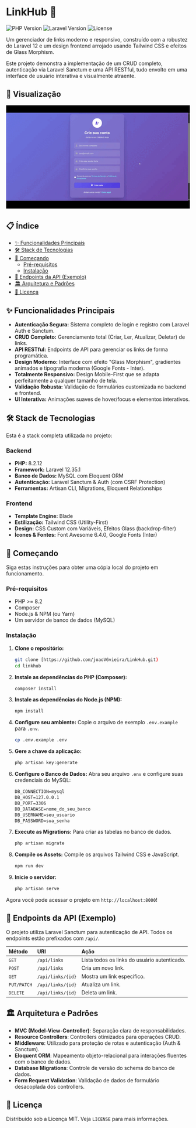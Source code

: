 # LinkHub 🚀

![PHP Version](https://img.shields.io/badge/PHP-8.2.12-777BB4)
![Laravel Version](https://img.shields.io/badge/Laravel-12.35.1-FF2D20)
![License](https://img.shields.io/badge/License-MIT-blue.svg)

Um gerenciador de links moderno e responsivo, construído com a robustez do Laravel 12 e um design frontend arrojado usando Tailwind CSS e efeitos de Glass Morphism.

Este projeto demonstra a implementação de um CRUD completo, autenticação via Laravel Sanctum e uma API RESTful, tudo envolto em uma interface de usuário interativa e visualmente atraente.

## 🎨 Visualização


<div align="center">
 <img src="./gif/gif.gif" alt="Demonstração do Node Random em Ação" width="700">
</div>

## 📋 Índice

- [✨ Funcionalidades Principais](#-funcionalidades-principais)
- [🛠️ Stack de Tecnologias](#️-stack-de-tecnologias)
- [🚀 Começando](#-começando)
  - [Pré-requisitos](#pré-requisitos)
  - [Instalação](#instalação)
- [🔌 Endpoints da API (Exemplo)](#-endpoints-da-api-exemplo)
- [🏛️ Arquitetura e Padrões](#️-arquitetura-e-padrões)
- [📄 Licença](#-licença)

## ✨ Funcionalidades Principais

- **Autenticação Segura:** Sistema completo de login e registro com Laravel Auth e Sanctum.
- **CRUD Completo:** Gerenciamento total (Criar, Ler, Atualizar, Deletar) de links.
- **API RESTful:** Endpoints de API para gerenciar os links de forma programática.
- **Design Moderno:** Interface com efeito "Glass Morphism", gradientes animados e tipografia moderna (Google Fonts - Inter).
- **Totalmente Responsivo:** Design Mobile-First que se adapta perfeitamente a qualquer tamanho de tela.
- **Validação Robusta:** Validação de formulários customizada no backend e frontend.
- **UI Interativa:** Animações suaves de hover/focus e elementos interativos.

## 🛠️ Stack de Tecnologias

Esta é a stack completa utilizada no projeto:

### Backend
- **PHP:** 8.2.12
- **Framework:** Laravel 12.35.1
- **Banco de Dados:** MySQL com Eloquent ORM
- **Autenticação:** Laravel Sanctum & Auth (com CSRF Protection)
- **Ferramentas:** Artisan CLI, Migrations, Eloquent Relationships

### Frontend
- **Template Engine:** Blade
- **Estilização:** Tailwind CSS (Utility-First)
- **Design:** CSS Custom com Variáveis, Efeitos Glass (backdrop-filter)
- **Ícones & Fontes:** Font Awesome 6.4.0, Google Fonts (Inter)

## 🚀 Começando

Siga estas instruções para obter uma cópia local do projeto em funcionamento.

### Pré-requisitos

- PHP >= 8.2
- Composer
- Node.js & NPM (ou Yarn)
- Um servidor de banco de dados (MySQL)

### Instalação

1.  **Clone o repositório:**
    ```sh
    git clone [https://github.com/joaoVGvieira/LinkHub.git)
    cd linkhub
    ```

2.  **Instale as dependências do PHP (Composer):**
    ```sh
    composer install
    ```

3.  **Instale as dependências do Node.js (NPM):**
    ```sh
    npm install
    ```

4.  **Configure seu ambiente:**
    Copie o arquivo de exemplo `.env.example` para `.env`.
    ```sh
    cp .env.example .env
    ```

5.  **Gere a chave da aplicação:**
    ```sh
    php artisan key:generate
    ```

6.  **Configure o Banco de Dados:**
    Abra seu arquivo `.env` e configure suas credenciais do MySQL:
    ```
    DB_CONNECTION=mysql
    DB_HOST=127.0.0.1
    DB_PORT=3306
    DB_DATABASE=nome_do_seu_banco
    DB_USERNAME=seu_usuario
    DB_PASSWORD=sua_senha
    ```

7.  **Execute as Migrations:**
    Para criar as tabelas no banco de dados.
    ```sh
    php artisan migrate
    ```

8.  **Compile os Assets:**
    Compile os arquivos Tailwind CSS e JavaScript.
    ```sh
    npm run dev
    ```

9.  **Inicie o servidor:**
    ```sh
    php artisan serve
    ```

Agora você pode acessar o projeto em `http://localhost:8000`!

## 🔌 Endpoints da API (Exemplo)

O projeto utiliza Laravel Sanctum para autenticação de API. Todos os endpoints estão prefixados com `/api/`.

| Método | URI | Ação |
| :--- | :--- | :--- |
| `GET` | `/api/links` | Lista todos os links do usuário autenticado. |
| `POST` | `/api/links` | Cria um novo link. |
| `GET` | `/api/links/{id}` | Mostra um link específico. |
| `PUT/PATCH` | `/api/links/{id}` | Atualiza um link. |
| `DELETE` | `/api/links/{id}` | Deleta um link. |

## 🏛️ Arquitetura e Padrões

- **MVC (Model-View-Controller)**: Separação clara de responsabilidades.
- **Resource Controllers**: Controllers otimizados para operações CRUD.
- **Middleware**: Utilizado para proteção de rotas e autenticação (Auth & Sanctum).
- **Eloquent ORM**: Mapeamento objeto-relacional para interações fluentes com o banco de dados.
- **Database Migrations**: Controle de versão do schema do banco de dados.
- **Form Request Validation**: Validação de dados de formulário desacoplada dos controllers.

## 📄 Licença

Distribuído sob a Licença MIT. Veja `LICENSE` para mais informações.

